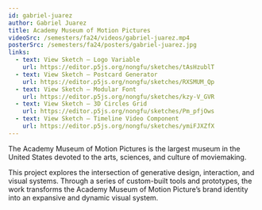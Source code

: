 ```yaml
---
id: gabriel-juarez
author: Gabriel Juarez
title: Academy Museum of Motion Pictures
videoSrc: /semesters/fa24/videos/gabriel-juarez.mp4
posterSrc: /semesters/fa24/posters/gabriel-juarez.jpg
links:
  - text: View Sketch — Logo Variable
    url: https://editor.p5js.org/nongfu/sketches/tAsHzublT
  - text: View Sketch — Postcard Generator
    url: https://editor.p5js.org/nongfu/sketches/RXSMUM_Qp
  - text: View Sketch — Modular Font
    url: https://editor.p5js.org/nongfu/sketches/kzy-V_GVR
  - text: View Sketch — 3D Circles Grid
    url: https://editor.p5js.org/nongfu/sketches/Pm_pfjOws
  - text: View Sketch — Timeline Video Component
    url: https://editor.p5js.org/nongfu/sketches/ymiFJXZfX
---
```


The Academy Museum of Motion Pictures is the largest museum in the United States devoted to the arts, sciences, and culture of moviemaking.

This project explores the intersection of generative design, interaction, and visual systems. Through a series of custom-built tools and prototypes, the work transforms the Academy Museum of Motion Picture’s brand identity into an expansive and dynamic visual system.